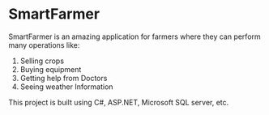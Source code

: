 # SmartFarmer
SmartFarmer is an amazing application for farmers where they can perform many operations like:
1. Selling crops
2. Buying equipment
3. Getting help from Doctors
4. Seeing weather Information

This project is built using C#, ASP.NET, Microsoft SQL server, etc.
